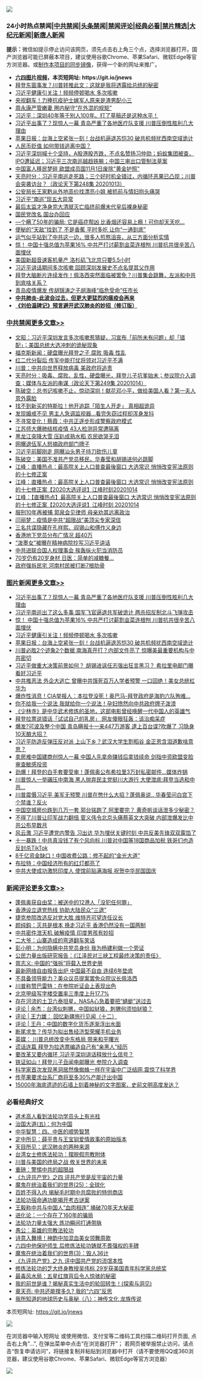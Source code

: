 ![](https://raw.githubusercontent.com/fqnews/bnews/master/64photo/fqnews-qr.jpg)

<div id="tt">
<h3>24小时热点禁闻|<a href="#%E4%B8%AD%E5%85%B1%E7%A6%81%E9%97%BB%E6%9B%B4%E5%A4%9A%E6%96%87%E7%AB%A0">中共禁闻</a>|<a href="#%E5%9B%BE%E7%89%87%E6%96%B0%E9%97%BB%E6%9B%B4%E5%A4%9A%E6%96%87%E7%AB%A0">头条禁闻</a>|<a href="#%E6%96%B0%E9%97%BB%E8%AF%84%E8%AE%BA%E6%9B%B4%E5%A4%9A%E6%96%87%E7%AB%A0">禁闻评论|<a href="#%E5%BF%85%E7%9C%8B%E7%BB%8F%E5%85%B8%E5%A5%BD%E6%96%87">经典必看|<a href="/video.md#%E7%A6%81%E7%89%87%E7%B2%BE%E9%80%89">禁片精选</a>|<a href="https://github.com/fqnews/djy/blob/master/gb/nf1351518.md#1">大纪元新闻</a>|<a href="https://github.com/fqnews/ntdtv/blob/master/gb/prog204.md#1">新唐人新闻</a></h3>
<div><b>提示：</b>微信如提示停止访问该网页，须先点击右上角三个点，选择浏览器打开。国产浏览器可能已屏蔽本项目，建议使用谷歌Chrome、苹果Safari、微软Edge等官方浏览器。或<a href="https://github.com/fqnews/bnews/blob/master/%E5%88%B6%E4%BD%9Cgit%E7%A6%81%E9%97%BB%E9%95%9C%E5%83%8F.md">制作本项目的同步镜像</a>，获得一个新的网址来推广。</div>
<ul>
<li><b><a href="http://d1.bdrive.tk/64.mp4" target="_blank">六四图片视频</a>，本页短网址: https://git.io/jnews</b></li>
<li><a href="/cnnews/20201014/1413528.md">拜登东窗事发？川普转推此文：这就是我将透露给总统的秘密</a></li>
<li><a href="/topimagenews/20201014/1413546.md">习近平健康引关注！频频停顿喝水 多次咳嗽</a></li>
<li><a href="/cnnews/20201014/1413432.md">央视翻车！力捧抗疫护士嫁军人原来是渣男配小三</a></li>
<li><a href="/lifebaike/20201014/1413459.md">周永康严管嫩妻 圈内秘守“在外混的规矩”</a></li>
<li><a href="/bannedvideo/20201014/1413594.md">习近平：深圳40年等于别人100年。打了草稿还是这种水平！</a></li>
<li><a href="/topimagenews/20201014/1413834.md">习近平出事了？现惊人一幕 青岛严重了各地医疗队支援 川普压倒性胜利几大理由</a></li>
<li><a href="/topimagenews/20201014/1413454.md">苹果日报：台海上空紧张一刻！台战机逼退苏恺30 破共机频扰西南空域诡计</a></li>
<li><a href="/comments/20201014/1413649.md">人民币贬值 如何带钱逃离中国？</a></li>
<li><a href="/bannedvideo/20201014/1413577.md">习近平深圳喊十个坚持，A股港股齐跌，不点名赞扬习仲勋；蚂蚁集团被查，IPO遭延迟；习近平三次南巡越趋铁腕；中国三审出口管制法草案</a></li>
<li><a href="/cnnews/20201014/1413613.md">中国富人移民梦碎 欧盟成员国11月1日废除"黄金护照"</a></li>
<li><a href="/cbnews/20201014/1413423.md">天亮时分：习近平南巡走死路；三个好时机全错过，内循环恶果已凸现；川普会突袭访台？（政论天下第248集 20201013）</a></li>
<li><a href="/baitai/20201014/1413538.md">公安局长王家黔从外地高价找漂亮小姐 被抓前与情妇抱头痛哭</a></li>
<li><a href="/cnnews/20201015/1413936.md">习近平“南巡”现五大异常</a></li>
<li><a href="/lifebaike/20201014/1413413.md">最后太监才净身完大清就灭亡临终前爆末代皇后裸身秘密</a></li>
<li><a href="/cbnews/20201014/1413565.md">国民党改名 国台办回应</a></li>
<li><a href="/lifebaike/20201014/1413596.md">—个瞒了50年的骗局: 它是癌症帮凶 比香烟还容易上瘾！可你却天天吃…</a></li>
<li><a href="/health/20201014/1413608.md">便秘的“天敌”找到了 不是香蕉 平时多吃 让你“一通到底”</a></li>
<li><a href="/bannedvideo/20201014/1413503.md">运气似乎站到了中共这一边，很多人煎熬沮丧，从三方面分析实情</a></li>
<li><a href="/topimagenews/20201014/1413721.md">惊！ 中国十强总值为苹果16% 中共严打讨薪割韭菜连根刨 川普抗共很辛苦八面埋伏</a></li>
<li><a href="/cnnews/20201014/1413614.md">美国新超音速客机量产 洛杉矶飞北京只要5.5小时</a></li>
<li><a href="/headline/20201014/1413637.md">习近平讲话期间多次咳嗽 回顾深圳发展史不点名提其父作用</a></li>
<li><a href="/bannedvideo/20201014/1413532.md">拜登大脑断片连续发作！佩洛西突然面临被罢免？川普集会跳舞，左派和中共到底啥关系？</a></li>
<li><a href="/cnnews/20201015/1413921.md">青岛疫情爆发 传胡锦涛之子胡海峰“临危受命”任市长</a></li>
<li><b><a href="/comments/20200211/1275071.md" target="_blank">中共肺炎-此波会过去，但更大更猛烈的瘟疫会再来</a></b></li>
<li><b><a href="/comments/20200207/1272816.md" target="_blank">《刘伯温碑记》预言避开武汉肺炎的妙招（修订版）</a></b></li>
</ul>
</div>

<div class="catlist">
<h3><a href="/cbnews/" target="_blank">中共禁闻</a><span><a href="/cbnews/" target="_blank" rel="nofollow">更多文章>></a></span></h3>
<ul>
<li><a href="/cbnews/20201015/1414030.md" target="_blank">文昭：习近平深圳发言多次咳嗽惹猜疑，习宣布「前所未有问题」却「错配」；美国总统大选冲刺的诡秘现象</a></li>
<li><a href="/cbnews/20201015/1414024.md" target="_blank">福克斯新闻：硬盘曝光拜登之子 腐败 吸毒 性乱</a></li>
<li><a href="/cbnews/20201015/1414000.md" target="_blank">红二代分裂后 传军中能打仗将领对习近平不满</a></li>
<li><a href="/cbnews/20201015/1413999.md" target="_blank">川普：中共向世界释放病毒 美政府将追责</a></li>
<li><a href="/cbnews/20201015/1413998.md" target="_blank">天亮时分：吸毒、腐败、乱性，硬盘曝光，拜登儿子坑爹始末；参议院介入调查；媒体与左派的串谋（政论天下第249集 20201014）</a></li>
<li><a href="/cbnews/20201015/1413997.md" target="_blank">陈破空：总书记咳嗽不止，惊动深圳！献花邓小平，做给美国人看？第一夫人意外露脸</a></li>
<li><a href="/cbnews/20201015/1413948.md" target="_blank">找不到新买的特斯拉！他开追踪「陌生人开走」 真相超诡异</a></li>
<li><a href="/cbnews/20201015/1413947.md" target="_blank">发现婚戒不见 男主人急调监视器…看完失窃过程却浑身发抖</a></li>
<li><a href="/cbnews/20201015/1413946.md" target="_blank">不寻常变化！蔡霞：中共正逐步形成警察政府模式</a></li>
<li><a href="/cbnews/20201015/1413945.md" target="_blank">江苏师大爆肺结核疫情 43人检测异常遭隔离</a></li>
<li><a href="/cbnews/20201015/1413915.md" target="_blank">黑龙江突降大雪 压趴成熟水稻 农民欲哭无泪</a></li>
<li><a href="/cbnews/20201015/1413914.md" target="_blank">网曝退伍军人怒摘政府部门牌子</a></li>
<li><a href="/cbnews/20201015/1413913.md" target="_blank">习近平前脚刚走 网曝汕头男子持刀砍伤儿童</a></li>
<li><a href="/cbnews/20201015/1413862.md" target="_blank">陈破空：美国不准共产党员移民，华春莹和胡锡进何必跳脚</a></li>
<li><a href="/cbnews/20201014/1413789.md" target="_blank">江峰：直播热点：最高院关上人口普查最後窗口 大选常识 悄悄改变宪法原则的十七修正案</a></li>
<li><a href="/cbnews/20201014/1413788.md" target="_blank">江峰：直播热点：最高院关上人口普查最後窗口 大选常识 悄悄改变宪法原则的十七修正案【2020大选评说】江峰时刻20201014</a></li>
<li><a href="/cbnews/20201014/1413787.md" target="_blank">江峰：【直播热点】最高院关上人口普查最後窗口 大选常识 悄悄改变宪法原则的十七修正案【2020大选评说】江峰时刻 20201014</a></li>
<li><a href="/cbnews/20201014/1413781.md" target="_blank">服刑10年再被捕 郭泉会见律师 母亲劝其远离政治</a></li>
<li><a href="/cbnews/20201014/1413764.md" target="_blank">闫丽梦：疫情是中共“超限战”美顶尖专家深信</a></li>
<li><a href="/cbnews/20201014/1413725.md" target="_blank">三名共谍隐藏在孔祥熙、阎锡山和傅作义身边</a></li>
<li><a href="/cbnews/20201014/1413724.md" target="_blank">香港地下党员分布广情况 超40万</a></li>
<li><a href="/cbnews/20201014/1413723.md" target="_blank">“泼墨女”被曝在精神病院抄写习近平讲话</a></li>
<li><a href="/cbnews/20201014/1413678.md" target="_blank">中共进联合国人权理事会 挨轰纵火犯当消防员</a></li>
<li><a href="/cbnews/20201014/1413650.md" target="_blank">70岁仍有20岁身材 日医：简单的减糖餐…</a></li>
<li><a href="/cbnews/20201014/1413641.md" target="_blank">政府强拆民宅 河南村民被打断7根肋骨</a></li>

</ul>
</div>
<div class="catlist">
<h3><a href="/topimagenews/" target="_blank">图片新闻</a><span><a href="/topimagenews/" target="_blank" rel="nofollow">更多文章>></a></span></h3>
<ul>
<li><a href="/topimagenews/20201014/1413834.md" target="_blank">习近平出事了？现惊人一幕 青岛严重了各地医疗队支援 川普压倒性胜利几大理由</a></li>
<li><a href="/topimagenews/20201014/1413822.md" target="_blank">习近平南巡出了这么多事 国军飞官逼退共军破诡计 两杀招反制北斗飞弹攻击</a></li>
<li><a href="/topimagenews/20201014/1413721.md" target="_blank">惊！ 中国十强总值为苹果16% 中共严打讨薪割韭菜连根刨 川普抗共很辛苦八面埋伏</a></li>
<li><a href="/topimagenews/20201014/1413546.md" target="_blank">习近平健康引关注！频频停顿喝水 多次咳嗽</a></li>
<li><a href="/topimagenews/20201014/1413454.md" target="_blank">苹果日报：台海上空紧张一刻！台战机逼退苏恺30 破共机频扰西南空域诡计</a></li>
<li><a href="/topimagenews/20201014/1413242.md" target="_blank">川普必胜2个迹象2个数据 南海真开打？内部文件亮了 惊曝美最重要机构与中共密切</a></li>
<li><a href="/topimagenews/20201013/1413145.md" target="_blank">习近平做重大决策前景如何？ 胡锡进讽任志强出狂言黑习？ 希拉里电邮门曝看好习近平</a></li>
<li><a href="/topimagenews/20201013/1413095.md" target="_blank">中共推恶法 外企大逃亡 曾曝中共饿死百万人学者预警 一口回绝！美女总统杠华为</a></li>
<li><a href="/topimagenews/20201013/1412954.md" target="_blank">爆炸性消息！CIA举报人：本拉登没死！奥巴马-拜登政府是海豹六队殉难…</a></li>
<li><a href="/topimagenews/20201013/1412852.md" target="_blank">你不给我一个说法 我就给你一个说法！孕妇愤然向中共政府牌子泼漆</a></li>
<li><a href="/comments/20201013/1412612.md" target="_blank">《少林寺》是中华武术修炼的圣地，这部电影曾经唤醒一代中国人的英雄气</a></li>
<li><a href="/topimagenews/20201013/1412639.md" target="_blank">拜登拉票说错话「试试自己的乳房」 网友傻眼狂轰：该治痴呆症</a></li>
<li><a href="/topimagenews/20201012/1412597.md" target="_blank">爆发?可波及整个中国 青岛瞒报十一来447万游客 逮上百台谍?吹爆了 习隐身10天酿大招？</a></li>
<li><a href="/topimagenews/20201012/1412563.md" target="_blank">习近平防造反弹压反对派 上山下乡？武汉大学生割稻谷 金正恩含泪道歉啥意思？</a></li>
<li><a href="/topimagenews/20201012/1412531.md" target="_blank">卖房难中国建商创惊人一幕 中国人先拿命赚钱后拿钱续命 剑指中资欧盟变脸审查敏感投资</a></li>
<li><a href="/topimagenews/20201012/1412355.md" target="_blank">劲爆！拜登的白手套要受审！蓬佩奥公布希拉里3万封私密邮件…媒体炸锅</a></li>
<li><a href="/topimagenews/20201012/1412097.md" target="_blank">川普惊人一举碾压中南海 黑人抛弃民主党挺川大游行 大使泄底:拜登当选和中共&#8230;</a></li>
<li><a href="/topimagenews/20201012/1412078.md" target="_blank">川普震慑习近平 美军无预警 川普在憋什么大招？蓬佩奥说.. 华春莹问白宫下个禁谁？反火</a></li>
<li><a href="/topimagenews/20201011/1412001.md" target="_blank">中国空城房价跌到几万一套 郭台铭跑了 阿里要完？ 黄奇帆谈话泄多少秘密？</a></li>
<li><a href="/topimagenews/20201010/1411589.md" target="_blank">不得了川普让印军战力翻倍 菅义伟令北京头痛蔡英文大突破 内部泄爆发比中共公布早数月</a></li>
<li><a href="/topimagenews/20201010/1411550.md" target="_blank">风云激 习近平遭党内警告 习出访 华为埋伏关键时刻 中共反美先锋双双露馅了</a></li>
<li><a href="/topimagenews/20201010/1411497.md" target="_blank">十一暴跌！中共真没钱了有个风向标 川普对中国等18国商品加税 铁哥们也造反封杀TikTok</a></li>
<li><a href="/topimagenews/20201010/1411354.md" target="_blank">8千亿资金缺口！中国收费公路：修不起的“金光大道”</a></li>
<li><a href="/topimagenews/20201010/1411327.md" target="_blank">布拉特：中国经济所有的红灯都亮了</a></li>
<li><a href="/topimagenews/20201010/1411300.md" target="_blank">中共大使成功激怒印度人 使馆前贴满海报 祝贺中华民国国庆</a></li>

</ul>
</div>
<div class="catlist">
<h3><a href="/comments/" target="_blank">新闻评论</a><span><a href="/comments/" target="_blank" rel="nofollow">更多文章>></a></span></h3>
<ul>
<li><a href="/comments/20201015/1414048.md" target="_blank">蓬佩奥获自由奖：被送中的12港人「没犯任何罪」</a></li>
<li><a href="/comments/20201015/1414047.md" target="_blank">香港设立退党热线 协助大陆民众“三退”</a></li>
<li><a href="/comments/20201015/1414039.md" target="_blank">捷克参院改选反对党大胜 维特齐可望连任议长</a></li>
<li><a href="/comments/20201015/1414032.md" target="_blank">颜纯鈎：灭共是根本 换走习近平 香港仍然没有一国两制</a></li>
<li><a href="/comments/20201015/1414023.md" target="_blank">中共密件泄天机 破解疫情 印度男孩有妙招</a></li>
<li><a href="/comments/20201015/1414020.md" target="_blank">二大爷：山寨造成的弯道翻车笑话</a></li>
<li><a href="/comments/20201015/1414019.md" target="_blank">彭小明：为何隐瞒中共党员身份 我为杨建利做一个旁证</a></li>
<li><a href="/comments/20201015/1414018.md" target="_blank">公民力量出版研究报告：《江泽民对三峡工程最终决策的责任》</a></li>
<li><a href="/comments/20201015/1414017.md" target="_blank">胥志义: 中国的“强拆”将载入世界史册</a></li>
<li><a href="/comments/20201015/1413964.md" target="_blank">最新网络自由报告出炉 中国最不自由 连续6年垫底</a></li>
<li><a href="/comments/20201015/1413941.md" target="_blank">不具备领导能力？美众议员提案罢免众院议长佩洛西</a></li>
<li><a href="/comments/20201015/1413940.md" target="_blank">川普称赞巴雷特：在参院听证会上表现出色</a></li>
<li><a href="/comments/20201015/1413933.md" target="_blank">北京甲级写字楼空置率三季度上升17.7%</a></li>
<li><a href="/comments/20201015/1413932.md" target="_blank">存在河流的土卫六泰坦星，NASA心急着要把“蜻蜓”送过去</a></li>
<li><a href="/comments/20201015/1413927.md" target="_blank">评论 | 余杰：台湾似刺猬，中国如豺狼，刺猬何须怕豺狼？</a></li>
<li><a href="/comments/20201015/1413926.md" target="_blank">评论 | 王力雄： 回忆新疆旅行见闻（十二）</a></li>
<li><a href="/comments/20201015/1413925.md" target="_blank">评论 | 王丹：中国的数字化货币逐渐浮出水面</a></li>
<li><a href="/comments/20201015/1413909.md" target="_blank">断尾求生？传华为拟出售经济型荣耀手机业务</a></li>
<li><a href="/comments/20201015/1413908.md" target="_blank">英媒： 川普总统改变中东格局 带来和平曙光</a></li>
<li><a href="/comments/20201015/1413899.md" target="_blank">谎话连篇 拜登为拉选票编造自己有“亲黑人”经历</a></li>
<li><a href="/comments/20201015/1413898.md" target="_blank">要改革又要内循环 习近平深圳讲话释放什么信号？</a></li>
<li><a href="/comments/20201015/1413873.md" target="_blank">铁证如山！拜登儿子丑闻电邮曝光 参院介入调查</a></li>
<li><a href="/comments/20201015/1413872.md" target="_blank">科学家首次发现黑洞居然像蜘蛛一样在宇宙中广泛结网,震惊了科学界</a></li>
<li><a href="/comments/20201015/1413861.md" target="_blank">传苹果要求台系厂商将至多30%产能迁出中国</a></li>
<li><a href="/comments/20201014/1413794.md" target="_blank">15000年海底遗迹的石墙上刻着神秘的文字图案，史前文明高度发达？</a></li>

</ul>
</div>

<div class="catlist">
<h3>必看经典好文</h3>
<ul>
<li><a href="/comments/20200227/1284657.md" target="_blank">道术高人看到法轮功学员头上有光柱</a></li>
<li><a href="/cbnews/20180311/913065.md" target="_blank">治国大道(五)：何为中国</a></li>
<li><a href="/comments/20200605/783247.md" target="_blank">中华智慧：四、中医的顺势智慧</a></li>
<li><a href="/comments/20200616/1345658.md" target="_blank">定中所见：薛平贵与王宝钏爱情故事的原始版本</a></li>
<li><a href="/comments/20200816/1381123.md" target="_blank">天目所见：武汉肺炎的两种来源</a></li>
<li><a href="/cbnews/20200610/1342772.md" target="_blank">台湾女士修炼法轮功：摆脱假宗教附体</a></li>
<li><a href="/comments/20200908/1392488.md" target="_blank">川普与美国的终局之战 攸关世界的未来</a></li>
<li><a href="/comments/20200717/1362287.md" target="_blank">重磅：警惕中共的超限战</a></li>
<li><a href="/bookonline/20131116/201053.md" target="_blank">《九评共产党》之四 评共产党是反宇宙的力量</a></li>
<li><a href="/comments/20181017/1014654.md" target="_blank">魔鬼在统治着我们的世界(25)：全球化</a></li>
<li><a href="/lifebaike/20200711/1358994.md" target="_blank">百姓不得入内 揭秘毛时期中共腐败的特供商店</a></li>
<li><a href="/tculture/20121025/73079.md" target="_blank">法轮功宿命通功能揭开考古谜案</a></li>
<li><a href="/cbnews/20200730/1371580.md" target="_blank">王毅称中共与中国人“血肉相连” 捅破70年天大秘密</a></li>
<li><a href="/comments/20200907/1392278.md" target="_blank">进化论：一个存在了160年的骗局</a></li>
<li><a href="/cbnews/20200816/1381005.md" target="_blank">法轮功力量太强大 炼功瞬间打通带脉</a></li>
<li><a href="/comments/20200313/1292991.md" target="_blank">愚公：英雄的宗教法轮功</a></li>
<li><a href="/topimagenews/20170208/656009.md" target="_blank">诗意入舞境！神韵中加混血美女领舞周歌</a></li>
<li><a href="/comments/20200926/1403542.md" target="_blank">六四中他保护师生 后修炼法轮功铸就不畏强权的丰碑</a></li>
<li><a href="/topimagenews/20180521/945342.md" target="_blank">魔鬼在统治着我们的世界(3)：毁人36计</a></li>
<li><a href="/bookonline/20131116/201045.md" target="_blank">《九评共产党》之九 评中国共产党的流氓本性</a></li>
<li><a href="/comments/20190517/1129285.md" target="_blank">修炼法轮功的芝大终身教授吴伟标 29岁获美国青年科学家总统奖</a></li>
<li><a href="/cbnews/20201005/1408304.md" target="_blank">最毒风水局：五星红旗背后令人惊骇的秘密</a></li>
<li><a href="/comments/20200715/1359453.md" target="_blank">我的前世是谁？揭秘真实生活中的轮回转生！(探索与洞见)</a></li>
<li><a href="/comments/20200607/1341003.md" target="_blank">章天亮: 中共还能撑多久? 我的“六四”反思</a></li>
<li><a href="/topimagenews/20180225/905380.md" target="_blank">我所知道的地球历史与奥秘（八）：神传文化 龙族传说</a></li>

</ul>
</div>

本页短网址: https://git.io/jnews

![](https://raw.githubusercontent.com/fqnews/bnews/master/64photo/fqnews-qr.jpg)

在浏览器中输入短网址 或使用微信、支付宝等二维码工具扫描二维码打开页面, 点击右上角"...", 在弹出菜单中点击“在浏览器打开”； 若网页被举报禁止访问，请点击“恢复申请访问”，将链接复制并粘贴到浏览器中打开（请不要使用QQ或360浏览器，建议使用谷歌Chrome、苹果Safari、微软Edge等官方浏览器）

![](https://raw.githubusercontent.com/fqnews/bnews/master/64photo/wx.jpg)